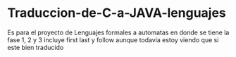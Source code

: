 # Traduccion-de-C-a-JAVA-lenguajes
Es para el proyecto de Lenguajes formales a automatas en donde se tiene la fase 1, 2 y 3 incluye first last y follow 
aunque todavia estoy viendo que si este bien traducido
